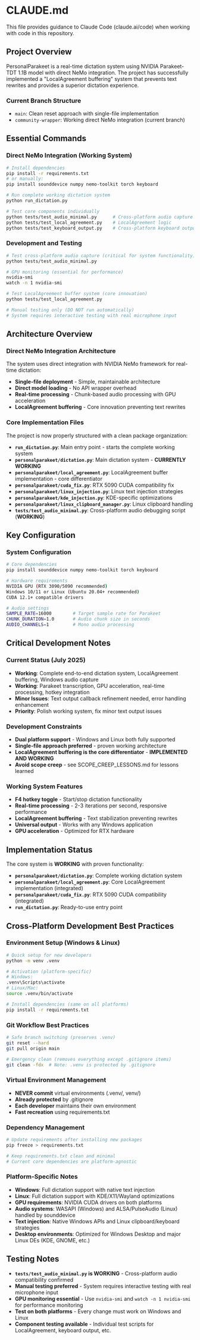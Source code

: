 # CLAUDE.md

This file provides guidance to Claude Code (claude.ai/code) when working with code in this repository.

## Project Overview

PersonalParakeet is a real-time dictation system using NVIDIA Parakeet-TDT 1.1B model with direct NeMo integration. The project has successfully implemented a "LocalAgreement buffering" system that prevents text rewrites and provides a superior dictation experience.

### Current Branch Structure
- `main`: Clean reset approach with single-file implementation  
- `community-wrapper`: Working direct NeMo integration (current branch)

## Essential Commands

### Direct NeMo Integration (Working System)
```bash
# Install dependencies
pip install -r requirements.txt
# or manually:
pip install sounddevice numpy nemo-toolkit torch keyboard

# Run complete working dictation system
python run_dictation.py

# Test core components individually
python tests/test_audio_minimal.py      # Cross-platform audio capture
python tests/test_local_agreement.py    # LocalAgreement logic
python tests/test_keyboard_output.py    # Cross-platform keyboard output
```

### Development and Testing
```bash
# Test cross-platform audio capture (critical for system functionality)
python tests/test_audio_minimal.py

# GPU monitoring (essential for performance)
nvidia-smi
watch -n 1 nvidia-smi

# Test LocalAgreement buffer system (core innovation)
python tests/test_local_agreement.py

# Manual testing only (DO NOT run automatically)
# System requires interactive testing with real microphone input
```

## Architecture Overview

### Direct NeMo Integration Architecture
The system uses direct integration with NVIDIA NeMo framework for real-time dictation:

- **Single-file deployment** - Simple, maintainable architecture
- **Direct model loading** - No API wrapper overhead
- **Real-time processing** - Chunk-based audio processing with GPU acceleration
- **LocalAgreement buffering** - Core innovation preventing text rewrites

### Core Implementation Files
The project is now properly structured with a clean package organization:

- **`run_dictation.py`**: Main entry point - starts the complete working system
- **`personalparakeet/dictation.py`**: Main dictation system - **CURRENTLY WORKING**
- **`personalparakeet/local_agreement.py`**: LocalAgreement buffer implementation - core differentiator
- **`personalparakeet/cuda_fix.py`**: RTX 5090 CUDA compatibility fix
- **`personalparakeet/linux_injection.py`**: Linux text injection strategies
- **`personalparakeet/kde_injection.py`**: KDE-specific optimizations
- **`personalparakeet/linux_clipboard_manager.py`**: Linux clipboard handling
- **`tests/test_audio_minimal.py`**: Cross-platform audio debugging script (**WORKING**)

## Key Configuration

### System Configuration
```bash
# Core dependencies
pip install sounddevice numpy nemo-toolkit torch keyboard

# Hardware requirements
NVIDIA GPU (RTX 3090/5090 recommended)
Windows 10/11 or Linux (Ubuntu 20.04+ recommended)
CUDA 12.1+ compatible drivers

# Audio settings
SAMPLE_RATE=16000        # Target sample rate for Parakeet
CHUNK_DURATION=1.0       # Audio chunk size in seconds
AUDIO_CHANNELS=1         # Mono audio processing
```

## Critical Development Notes

### Current Status (July 2025)
- **Working**: Complete end-to-end dictation system, LocalAgreement buffering, Windows audio capture
- **Working**: Parakeet transcription, GPU acceleration, real-time processing, hotkey integration
- **Minor Issues**: Text output callback refinement needed, error handling enhancement
- **Priority**: Polish working system, fix minor text output issues

### Development Constraints
- **Dual platform support** - Windows and Linux both fully supported
- **Single-file approach preferred** - proven working architecture
- **LocalAgreement buffering is the core differentiator** - **IMPLEMENTED AND WORKING**
- **Avoid scope creep** - see SCOPE_CREEP_LESSONS.md for lessons learned

### Working System Features
- **F4 hotkey toggle** - Start/stop dictation functionality
- **Real-time processing** - 2-3 iterations per second, responsive performance
- **LocalAgreement buffering** - Text stabilization preventing rewrites
- **Universal output** - Works with any Windows application
- **GPU acceleration** - Optimized for RTX hardware

## Implementation Status

The core system is **WORKING** with proven functionality:
- **`personalparakeet/dictation.py`**: Complete working dictation system
- **`personalparakeet/local_agreement.py`**: Core LocalAgreement implementation (integrated)
- **`personalparakeet/cuda_fix.py`**: RTX 5090 CUDA compatibility (integrated)
- **`run_dictation.py`**: Ready-to-use entry point

## Cross-Platform Development Best Practices

### Environment Setup (Windows & Linux)
```bash
# Quick setup for new developers
python -m venv .venv

# Activation (platform-specific)
# Windows:
.venv\Scripts\activate
# Linux/Mac:
source .venv/bin/activate

# Install dependencies (same on all platforms)
pip install -r requirements.txt
```

### Git Workflow Best Practices
```bash
# Safe branch switching (preserves .venv)
git reset --hard
git pull origin main

# Emergency clean (removes everything except .gitignore items)
git clean -fdx  # Note: .venv is protected by .gitignore
```

### Virtual Environment Management
- **NEVER commit** virtual environments (.venv/, venv/)
- **Already protected** by .gitignore
- **Each developer** maintains their own environment
- **Fast recreation** using requirements.txt

### Dependency Management
```bash
# Update requirements after installing new packages
pip freeze > requirements.txt

# Keep requirements.txt clean and minimal
# Current core dependencies are platform-agnostic
```

### Platform-Specific Notes
- **Windows**: Full dictation support with native text injection
- **Linux**: Full dictation support with KDE/X11/Wayland optimizations
- **GPU requirements**: NVIDIA CUDA drivers on both platforms
- **Audio systems**: WASAPI (Windows) and ALSA/PulseAudio (Linux) handled by sounddevice
- **Text injection**: Native Windows APIs and Linux clipboard/keyboard strategies
- **Desktop environments**: Optimized for Windows Desktop and major Linux DEs (KDE, GNOME, etc.)

## Testing Notes

- **`tests/test_audio_minimal.py` is WORKING** - Cross-platform audio compatibility confirmed
- **Manual testing preferred** - System requires interactive testing with real microphone input
- **GPU monitoring essential** - Use `nvidia-smi` and `watch -n 1 nvidia-smi` for performance monitoring
- **Test on both platforms** - Every change must work on Windows and Linux
- **Component testing available** - Individual test scripts for LocalAgreement, keyboard output, etc.